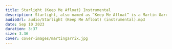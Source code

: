 ```yaml
---
title: Starlight (Keep Me Afloat) Instrumental
description: Starlight, also named as “Keep Me Afloat” is a Martin Garrix's song.
audioUrl: audio/Starlight (Keep Me Afloat) (instrumental).mp3
date: Sep 10 2023
duration: 3:37
size: 3.36
cover: cover-images/martingarrix.jpg
---
```


